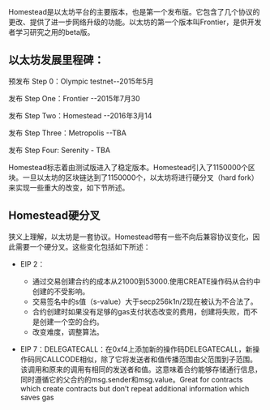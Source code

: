 Homestead是以太坊平台的主要版本，也是第一个发布版。它包含了几个协议的更改、提供了进一步网络升级的功能。以太坊的第一个版本叫Frontier，是供开发者学习研究之用的beta版。

## 以太坊发展里程碑：

预发布 Step 0：Olympic testnet--2015年5月

发布 Step One：Frontier --2015年7月30

发布 Step Two：Homestead --2016年3月14

发布 Step Three：Metropolis --TBA

发布 Step Four: Serenity - TBA

Homestead标志着由测试版进入了稳定版本。Homestead引入了1150000个区块。一旦以太坊的区块链达到了1150000个，以太坊将进行硬分叉（hard fork）来实现一些重大的改变，如下节所述。

## Homestead硬分叉

狭义上理解，以太坊是一套协议。Homestead带有一些不向后兼容协议变化，因此需要一个硬分叉。这些变化包括如下所述：

* EIP 2：

  * 通过交易创建合约的成本从21000到53000.使用CREATE操作码从合约中创建的不受影响。
  * 交易签名中的s值（s-value）大于secp256k1n/2现在被认为不合法了。
  * 合约创建时如果没有足够的gas支付状态改变的费用，创建将失败，而不是创建一个空的合约。
  * 改变难度，调整算法。

* EIP 7：DELEGATECALL：在0xf4上添加新的操作码DELEGATECALL，新操作码同CALLCODE相似，除了它将发送者和值传播范围由父范围到子范围。该调用和原来的调用有相同的发送者和值。这意味着合约能够存储通行信息，同时遵循它的父合约的msg.sender和msg.value。Great for contracts which create contracts but don’t repeat additional information which saves gas



